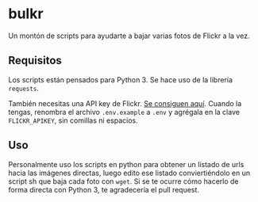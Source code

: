 # bulkr

Un montón de scripts para ayudarte a bajar varias fotos de Flickr a la vez.

## Requisitos

Los scripts están pensados para Python 3. Se hace uso de la librería `requests`.

También necesitas una API key de Flickr. [Se consiguen aquí](https://www.flickr.com/services/api/keys/). Cuando la tengas, renombra el archivo `.env.example` a `.env` y agrégala en la clave `FLICKR_APIKEY`, sin comillas ni espacios.

## Uso

Personalmente uso los scripts en python para obtener un listado de urls hacia las imágenes directas, luego edito ese listado conviertiéndolo en un script sh que baja cada foto con `wget`. Si se te ocurre cómo hacerlo de forma directa con Python 3, te agradecería el pull request.

